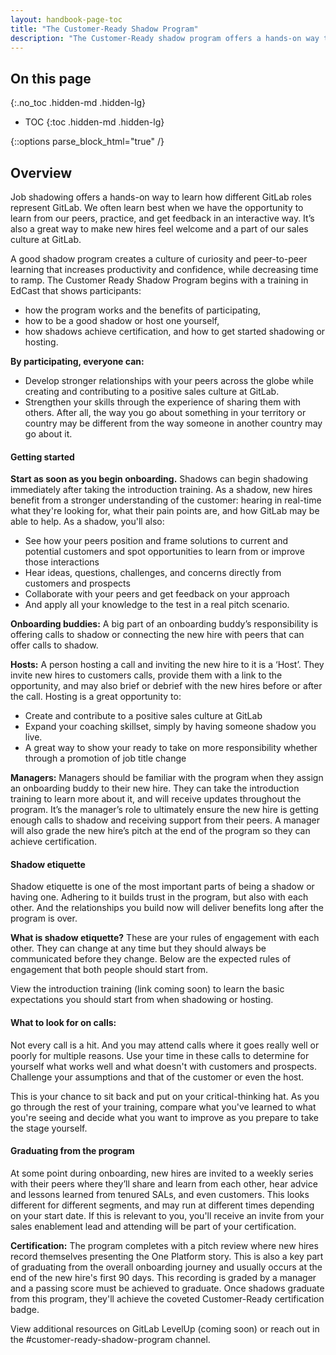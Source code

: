 ```yaml
---
layout: handbook-page-toc
title: "The Customer-Ready Shadow Program"
description: "The Customer-Ready shadow program offers a hands-on way to learn how different GitLab roles represent GitLab. We often learn best when we have the opportunity to learn from our peers, practice, and get feedback in an interactive way. It’s also a great way to make new hires feel welcome and a part of our sales culture at GitLab."
---
```


## On this page
{:.no_toc .hidden-md .hidden-lg}

- TOC
{:toc .hidden-md .hidden-lg}

{::options parse_block_html="true" /}

## Overview 

Job shadowing offers a hands-on way to learn how different GitLab roles represent GitLab. We often learn best when we have the opportunity to learn from our peers, practice, and get feedback in an interactive way. It’s also a great way to make new hires feel welcome and a part of our sales culture at GitLab.
 
A good shadow program creates a culture of curiosity and peer-to-peer learning that increases productivity and confidence, while decreasing time to ramp. The Customer Ready Shadow Program begins with a training in EdCast that shows participants:
 
- how the program works and the benefits of participating, 
- how to be a good shadow or host one yourself, 
- how shadows achieve certification, 
and how to get started shadowing or hosting. 
 
**By participating, everyone can:**

- Develop stronger relationships with your peers across the globe while creating and contributing to a positive sales culture at GitLab.
- Strengthen your skills through the experience of sharing them with others. After all, the way you go about something in your territory or country may be different from the way someone in another country may go about it.

#### Getting started
 
**Start as soon as you begin onboarding.** Shadows can begin shadowing immediately after taking the introduction training. As a shadow, new hires benefit from a stronger understanding of the customer: hearing in real-time what they're looking for, what their pain points are, and how GitLab may be able to help. As a shadow, you'll also:

- See how your peers position and frame solutions to current and potential customers and spot opportunities to learn from or improve those interactions  
- Hear ideas, questions, challenges, and concerns directly from customers and prospects
- Collaborate with your peers and get feedback on your approach
- And apply all your knowledge to the test in a real pitch scenario.  
 
**Onboarding buddies:** A big part of an onboarding buddy’s responsibility is offering calls to shadow or connecting the new hire with peers that can offer calls to shadow. 
 
**Hosts:** A person hosting a call and inviting the new hire to it is a ‘Host’. They invite new hires to customers calls, provide them with a link to the opportunity, and may also brief or debrief with the new hires before or after the call. Hosting is a great opportunity to: 
- Create and contribute to a positive sales culture at GitLab 
- Expand your coaching skillset, simply by having someone shadow you live.
- A great way to show your ready to take on more responsibility whether through a promotion of job title change 
 
**Managers:** Managers should be familiar with the program when they assign an onboarding buddy to their new hire. They can take the introduction training to learn more about it, and will receive updates throughout the program. It’s the manager’s role to ultimately ensure the new hire is getting enough calls to shadow and receiving support from their peers. A manager will also grade the new hire’s pitch at the end of the program so they can achieve certification. 
 
#### Shadow etiquette
Shadow etiquette is one of the most important parts of being a shadow or having one. Adhering to it builds trust in the program, but also with each other. And the relationships you build now will deliver benefits long after the program is over.
 
**What is shadow etiquette?** These are your rules of engagement with each other. They can change at any time but they should always be communicated before they change. Below are the expected rules of engagement that both people should start from.
 
View the introduction training (link coming soon) to learn the basic expectations you should start from when shadowing or hosting.

 
#### What to look for on calls:
Not every call is a hit. And you may attend calls where it goes really well or poorly for multiple reasons. Use your time in these calls to determine for yourself what works well and what doesn't with customers and prospects. Challenge your assumptions and that of the customer or even the host. 
 
This is your chance to sit back and put on your critical-thinking hat. As you go through the rest of your training, compare what you've learned to what you're seeing and decide what you want to improve as you prepare to take the stage yourself.

#### Graduating from the program
At some point during onboarding, new hires are invited to a weekly series with their peers where they’ll share and learn from each other, hear advice and lessons learned from tenured SALs, and even customers. This looks different for different segments, and may run at different times depending on your start date. If this is relevant to you, you'll receive an invite from your sales enablement lead and attending will be part of your certification. 
 
**Certification:** The program completes with a pitch review where new hires record themselves presenting the One Platform story. This is also a key part of graduating from the overall onboarding journey and usually occurs at the end of the new hire's first 90 days. This recording is graded by a manager and a passing score must be achieved to graduate. Once shadows graduate from this program, they'll achieve the coveted Customer-Ready certification badge.

View additional resources on GitLab LevelUp (coming soon) or reach out in the #customer-ready-shadow-program channel. 

